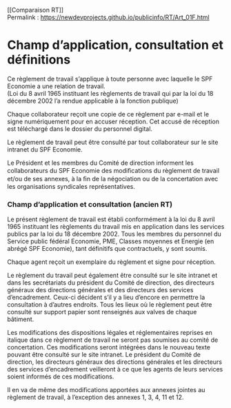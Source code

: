 [[Comparaison RT]]  
Permalink : https://newdevprojects.github.io/publicinfo/RT/Art_01F.html

# Champ d’application,  consultation et définitions

Ce règlement de travail s’applique à toute personne avec laquelle le SPF Economie a une relation de travail.  
(Loi du 8 avril 1965 instituant les règlements de travail qui par la loi du 18 décembre 2002 l’a rendue applicable à la fonction publique)

Chaque collaborateur reçoit une copie de ce règlement par e-mail et le signe numériquement pour en accuser réception. Cet accusé de réception est téléchargé dans le dossier  du personnel digital.

Le règlement de travail peut être consulté par tout collaborateur sur le site intranet du SPF Economie.

Le Président et les membres du Comité de direction informent les collaborateurs du SPF Economie des modiﬁcations du règlement de travail et/ou de ses annexes, à la ﬁn de la négociation ou de la concertation avec les organisations syndicales représentatives.

### Champ d’application et consultation  (ancien RT)

Le présent règlement de travail est établi conformément à la loi du 8 avril 1965 instituant les règlements du travail mis en application dans les services publics par la loi du 18 décembre 2002. Tous les membres du personnel du Service public fédéral Economie, PME, Classes moyennes et Energie (en abrégé SPF Economie), tant définitifs que contractuels, y sont soumis. 

Chaque agent reçoit un exemplaire du règlement et signe pour réception. 

Le règlement du travail peut également être consulté sur le site intranet et dans les secrétariats du président du Comité de direction, des directeurs généraux des directions générales et des directeurs des services d’encadrement. Ceux-ci décident s’il y a lieu d’encore en permettre la consultation à d’autres endroits. Tous les lieux où le règlement peut être consulté sur support papier sont renseignés aux valves de chaque bâtiment. 

Les modifications des dispositions légales et réglementaires reprises en italique dans ce règlement de travail ne seront pas soumises au comité de concertation. Ces modifications seront intégrées dans le nouveau texte pouvant être consulté sur le site intranet. Le président du Comité de direction, les directeurs généraux des directions générales et les directeurs des services d’encadrement veilleront à ce que les agents de leurs services soient informés de ces modifications. 

Il en va de même des modifications apportées aux annexes jointes au règlement de travail, à l’exception des annexes 1, 3, 4, 11 et 12.

